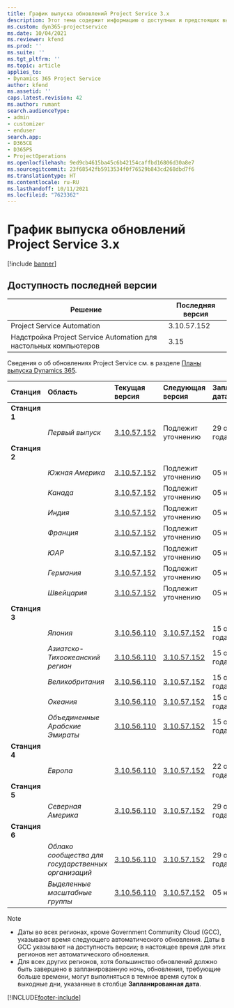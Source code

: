 ```yaml
---
title: График выпуска обновлений Project Service 3.x
description: Этот тема содержит информацию о доступных и предстоящих выпусках Dynamics 365 Project Service Automation.
ms.custom: dyn365-projectservice
ms.date: 10/04/2021
ms.reviewer: kfend
ms.prod: ''
ms.suite: ''
ms.tgt_pltfrm: ''
ms.topic: article
applies_to:
- Dynamics 365 Project Service
author: kfend
ms.assetid: ''
caps.latest.revision: 42
ms.author: rumant
search.audienceType:
- admin
- customizer
- enduser
search.app:
- D365CE
- D365PS
- ProjectOperations
ms.openlocfilehash: 9ed9cb4615ba45c6b42154caffbd16806d30a8e7
ms.sourcegitcommit: 23f68542fb5913534f0f76529b843cd268dbd7f6
ms.translationtype: HT
ms.contentlocale: ru-RU
ms.lasthandoff: 10/11/2021
ms.locfileid: "7623362"
---
```

# <a name="update-release-schedule-for-project-service-3x"></a>График выпуска обновлений Project Service 3.x

[!include [banner](../includes/psa-now-project-operations.md)]

## <a name="latest-version-availability"></a>Доступность последней версии

| Решение  | Последняя версия |
|-------|----|
| Project Service Automation    | 3.10.57.152 |
| Надстройка Project Service Automation для настольных компьютеров                | 3.15          |

Сведения о об обновлениях Project Service см. в разделе [Планы выпуска Dynamics 365](/dynamics365/release-plans/). 

| Станция  | Область | Текущая версия | Следующая версия |  Запланированная дата
| :---   | :---   | :---   | :---   |:---   |         
|<strong>Станция 1</strong> | |  |  | |
| | <i>Первый выпуск</i> | [3.10.57.152](whats-new-ur-36.md) | Подлежит уточнению | 29 октября 2021 года
|<strong>Станция 2</strong> | |  |  | |
| | <i>Южная Америка</i> | [3.10.57.152](whats-new-ur-36.md) | Подлежит уточнению | 05 ноября 2021 г.
| | <i>Канада</i> | [3.10.57.152](whats-new-ur-36.md) | Подлежит уточнению | 05 ноября 2021 г.
| | <i>Индия</i> | [3.10.57.152](whats-new-ur-36.md) | Подлежит уточнению | 05 ноября 2021 г.
| | <i>Франция</i> | [3.10.57.152](whats-new-ur-36.md) | Подлежит уточнению | 05 ноября 2021 г.
| | <i>ЮАР</i> | [3.10.57.152](whats-new-ur-36.md) | Подлежит уточнению | 05 ноября 2021 г.
| | <i>Германия</i> | [3.10.57.152](whats-new-ur-36.md) | Подлежит уточнению | 05 ноября 2021 г.
| | <i>Швейцария</i> | [3.10.57.152](whats-new-ur-36.md) | Подлежит уточнению | 05 ноября 2021 г.
|<strong>Станция 3</strong> | |  |  | |
| | <i>Япония</i> | [3.10.56.110](whats-new-ur-35.md) | [3.10.57.152](whats-new-ur-36.md) | 15 октября 2021 года
| | <i>Азиатско-Тихоокеанский регион</i> | [3.10.56.110](whats-new-ur-35.md) | [3.10.57.152](whats-new-ur-36.md) | 15 октября 2021 года
| | <i>Великобритания</i> | [3.10.56.110](whats-new-ur-35.md) | [3.10.57.152](whats-new-ur-36.md) | 15 октября 2021 года
| | <i>Океания</i> | [3.10.56.110](whats-new-ur-35.md) | [3.10.57.152](whats-new-ur-36.md) | 15 октября 2021 года
| | <i>Объединенные Арабские Эмираты</i> | [3.10.56.110](whats-new-ur-35.md) | [3.10.57.152](whats-new-ur-36.md) | 15 октября 2021 года
|<strong>Станция 4</strong> | |  |  | |
| | <i>Европа</i> | [3.10.56.110](whats-new-ur-35.md) | [3.10.57.152](whats-new-ur-36.md) | 22 октября 2021 года
|<strong>Станция 5</strong> | |  |  | |
| | <i>Северная Америка</i> | [3.10.56.110](whats-new-ur-35.md) | [3.10.57.152](whats-new-ur-36.md) | 29 октября 2021 года
|<strong>Станция 6</strong> | |  |  | |
| | <i>Облако сообщества для государственных организаций</i> | [3.10.56.110](whats-new-ur-35.md) | [3.10.57.152](whats-new-ur-36.md) | 29 октября 2021 года
| | <i>Выделенные масштабные группы</i> | [3.10.56.110](whats-new-ur-35.md) | [3.10.57.152](whats-new-ur-36.md) | 05 ноября 2021 г.


>[!Note]
> - Даты во всех регионах, кроме Government Community Cloud (GCC), указывают время следующего автоматического обновления. Даты в GCC указывают на доступность версии; в настоящее время для этих регионов нет автоматического обновления.
> - Для всех других регионов, хотя большинство обновлений должно быть завершено в запланированную ночь, обновления, требующие больше времени, могут выполняться в темное время суток в выходные дни, указанные в столбце **Запланированная дата**.


[!INCLUDE[footer-include](../includes/footer-banner.md)]
